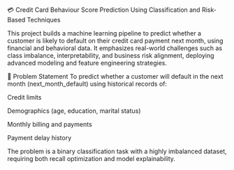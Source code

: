 💳 Credit Card Behaviour Score Prediction
Using Classification and Risk-Based Techniques

This project builds a machine learning pipeline to predict whether a customer is likely to default on their credit card payment next month, using financial and behavioral data. It emphasizes real-world challenges such as class imbalance, interpretability, and business risk alignment, deploying advanced modeling and feature engineering strategies.

🎯 Problem Statement
To predict whether a customer will default in the next month (next_month_default) using historical records of:

Credit limits

Demographics (age, education, marital status)

Monthly billing and payments

Payment delay history

The problem is a binary classification task with a highly imbalanced dataset, requiring both recall optimization and model explainability.


